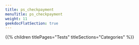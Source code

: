 ```yaml
---
title: ps_checkpayment
menuTitle: ps_checkpayment
weight: 11 
geekdocFlatSection: true
---
```


{{% children titlePages="Tests" titleSections="Categories" %}}
